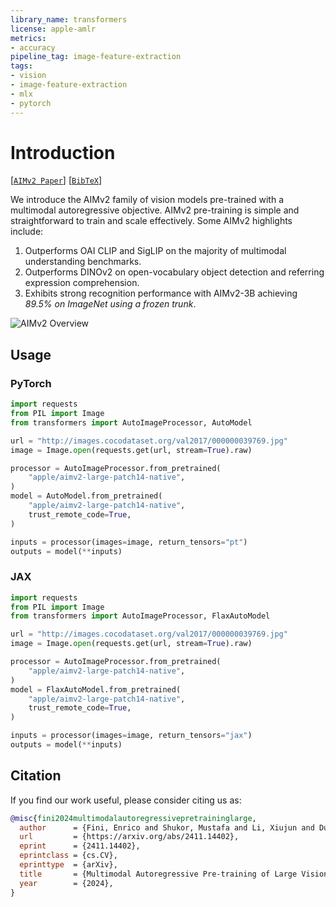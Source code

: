 ```yaml
---
library_name: transformers
license: apple-amlr
metrics:
- accuracy
pipeline_tag: image-feature-extraction
tags:
- vision
- image-feature-extraction
- mlx
- pytorch
---
```

# Introduction
[[`AIMv2 Paper`](https://arxiv.org/abs/2411.14402)] [[`BibTeX`](#citation)]

We introduce the AIMv2 family of vision models pre-trained with a multimodal autoregressive objective.
AIMv2 pre-training is simple and straightforward to train and scale effectively. Some AIMv2 highlights include:

1. Outperforms OAI CLIP and SigLIP on the majority of multimodal understanding benchmarks.
2. Outperforms DINOv2 on open-vocabulary object detection and referring expression comprehension.
3. Exhibits strong recognition performance with AIMv2-3B achieving *89.5% on ImageNet using a frozen trunk*.

<img src="aimv2_overview_light.png" alt="AIMv2 Overview"/>

## Usage

### PyTorch
```python
import requests
from PIL import Image
from transformers import AutoImageProcessor, AutoModel

url = "http://images.cocodataset.org/val2017/000000039769.jpg"
image = Image.open(requests.get(url, stream=True).raw)

processor = AutoImageProcessor.from_pretrained(
    "apple/aimv2-large-patch14-native",
)
model = AutoModel.from_pretrained(
    "apple/aimv2-large-patch14-native",
    trust_remote_code=True,
)

inputs = processor(images=image, return_tensors="pt")
outputs = model(**inputs)
```

### JAX
```python
import requests
from PIL import Image
from transformers import AutoImageProcessor, FlaxAutoModel

url = "http://images.cocodataset.org/val2017/000000039769.jpg"
image = Image.open(requests.get(url, stream=True).raw)

processor = AutoImageProcessor.from_pretrained(
    "apple/aimv2-large-patch14-native",
)
model = FlaxAutoModel.from_pretrained(
    "apple/aimv2-large-patch14-native",
    trust_remote_code=True,
)

inputs = processor(images=image, return_tensors="jax")
outputs = model(**inputs)
```

## Citation
If you find our work useful, please consider citing us as:
```bibtex
@misc{fini2024multimodalautoregressivepretraininglarge,
  author      = {Fini, Enrico and Shukor, Mustafa and Li, Xiujun and Dufter, Philipp and Klein, Michal and Haldimann, David and Aitharaju, Sai and da Costa, Victor Guilherme Turrisi and Béthune, Louis and Gan, Zhe and Toshev, Alexander T and Eichner, Marcin and Nabi, Moin and Yang, Yinfei and Susskind, Joshua M. and El-Nouby, Alaaeldin},
  url         = {https://arxiv.org/abs/2411.14402},
  eprint      = {2411.14402},
  eprintclass = {cs.CV},
  eprinttype  = {arXiv},
  title       = {Multimodal Autoregressive Pre-training of Large Vision Encoders},
  year        = {2024},
}
```

